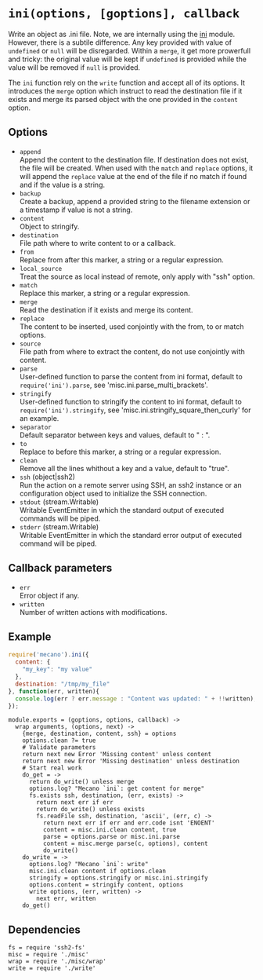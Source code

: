 
# `ini(options, [goptions], callback`

Write an object as .ini file. Note, we are internally using the [ini] module.
However, there is a subtile difference. Any key provided with value of 
`undefined` or `null` will be disregarded. Within a `merge`, it get more
prowerfull and tricky: the original value will be kept if `undefined` is
provided while the value will be removed if `null` is provided.

The `ini` function rely on the `write` function and accept all of its
options. It introduces the `merge` option which instruct to read the
destination file if it exists and merge its parsed object with the one
provided in the `content` option.

## Options   

*   `append`   
    Append the content to the destination file. If destination does not exist,
    the file will be created. When used with the `match` and `replace` options,
    it will append the `replace` value at the end of the file if no match if
    found and if the value is a string.   
*   `backup`   
    Create a backup, append a provided string to the filename extension or a
    timestamp if value is not a string.   
*   `content`   
    Object to stringify.   
*   `destination`   
    File path where to write content to or a callback.   
*   `from`   
    Replace from after this marker, a string or a regular expression.   
*   `local_source`   
    Treat the source as local instead of remote, only apply with "ssh"
    option.   
*   `match`   
    Replace this marker, a string or a regular expression.   
*   `merge`   
    Read the destination if it exists and merge its content.   
*   `replace`   
    The content to be inserted, used conjointly with the from, to or match
    options.   
*   `source`   
    File path from where to extract the content, do not use conjointly with
    content.   
*   `parse`   
    User-defined function to parse the content from ini format, default to
    `require('ini').parse`, see 'misc.ini.parse_multi_brackets'.   
*   `stringify`   
    User-defined function to stringify the content to ini format, default to
    `require('ini').stringify`, see 'misc.ini.stringify_square_then_curly' for
    an example.   
*   `separator`   
    Default separator between keys and values, default to " : ".   
*   `to`   
    Replace to before this marker, a string or a regular expression.   
*   `clean`   
    Remove all the lines whithout a key and a value, default to "true".   
*   `ssh` (object|ssh2)   
    Run the action on a remote server using SSH, an ssh2 instance or an
    configuration object used to initialize the SSH connection.   
*   `stdout` (stream.Writable)   
    Writable EventEmitter in which the standard output of executed commands will
    be piped.   
*   `stderr` (stream.Writable)   
    Writable EventEmitter in which the standard error output of executed command
    will be piped.   

## Callback parameters

*   `err`   
    Error object if any.   
*   `written`   
    Number of written actions with modifications.   

## Example

```js
require('mecano').ini({
  content: {
    "my_key": "my value"
  },
  destination: "/tmp/my_file"
}, function(err, written){
  console.log(err ? err.message : "Content was updated: " + !!written);
});
```

    module.exports = (goptions, options, callback) ->
      wrap arguments, (options, next) ->
        {merge, destination, content, ssh} = options
        options.clean ?= true
        # Validate parameters
        return next new Error 'Missing content' unless content
        return next new Error 'Missing destination' unless destination
        # Start real work
        do_get = ->
          return do_write() unless merge
          options.log? "Mecano `ini`: get content for merge"
          fs.exists ssh, destination, (err, exists) ->
            return next err if err
            return do_write() unless exists
            fs.readFile ssh, destination, 'ascii', (err, c) ->
              return next err if err and err.code isnt 'ENOENT'
              content = misc.ini.clean content, true
              parse = options.parse or misc.ini.parse
              content = misc.merge parse(c, options), content
              do_write()
        do_write = ->
          options.log? "Mecano `ini`: write"
          misc.ini.clean content if options.clean
          stringify = options.stringify or misc.ini.stringify
          options.content = stringify content, options
          write options, (err, written) ->
            next err, written
        do_get()

## Dependencies

    fs = require 'ssh2-fs'
    misc = require './misc'
    wrap = require './misc/wrap'
    write = require './write'

[ini]: https://github.com/isaacs/ini
